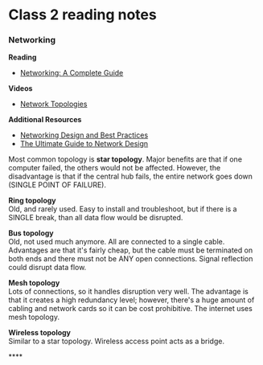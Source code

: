 # Class 2 reading notes

### Networking

**Reading**
* [Networking: A Complete Guide](https://www.ibm.com/cloud/learn/networking-a-complete-guide)

**Videos**
* [Network Topologies](https://www.youtube.com/watch?v=zbqrNg4C98U)

**Additional Resources**
* [Networking Design and Best Practices](https://www.youtube.com/watch?v=sckuGYiHYRA)
* [The Ultimate Guide to Network Design](https://www.itprc.com/the-ultimate-guide-to-network-design/)



Most common topology is **star topology**.
Major benefits are that if one computer failed, the others would not be affected. However, the disadvantage is that if the central hub fails, the entire network goes down (SINGLE POINT OF FAILURE).

**Ring topology** </br>
Old, and rarely used. Easy to install and troubleshoot, but if there is a SINGLE break, than all data flow would be disrupted.

**Bus topology** </br>
Old, not used much anymore. All are connected to a single cable. Advantages are that it's fairly cheap, but the cable must be terminated on both ends and there must not be ANY open connections. Signal reflection could disrupt data flow.

**Mesh topology** </br>
Lots of connections, so it handles disruption very well. The advantage is that it creates a high redundancy level; however, there's a huge amount of cabling and network cards so it can be cost prohibitive. The internet uses mesh topology.

**Wireless topology** </br>
Similar to a star topology. Wireless access point acts as a bridge.

**** </br>

